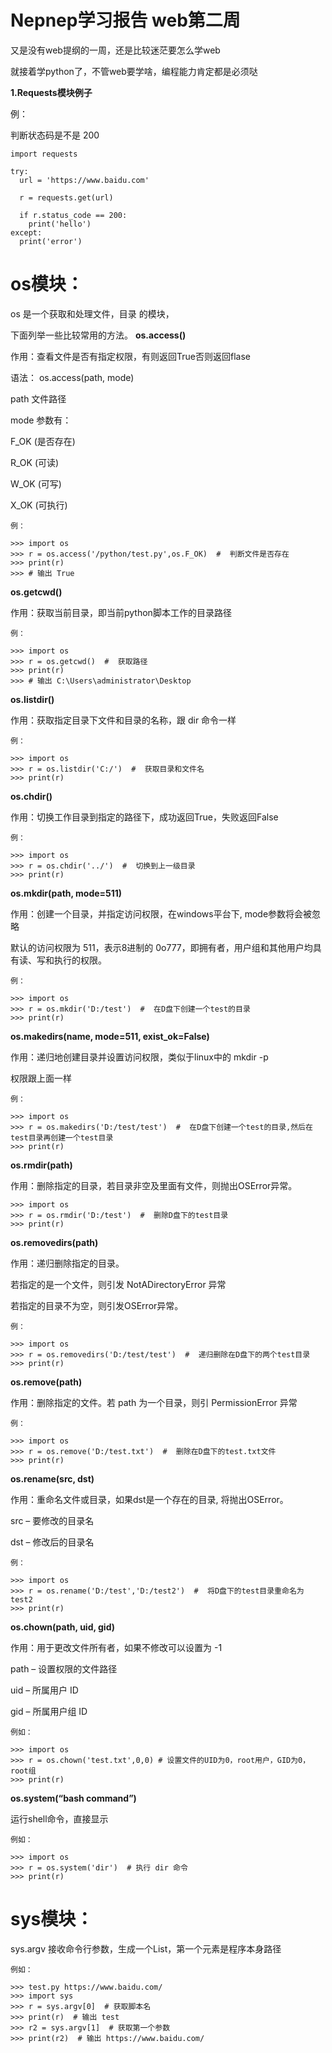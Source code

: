 # Nepnep学习报告 web第二周
又是没有web提纲的一周，还是比较迷茫要怎么学web

就接着学python了，不管web要学啥，编程能力肯定都是必须哒

**1.Requests模块例子**

例：

判断状态码是不是 200
```
import requests

try:
  url = 'https://www.baidu.com'

  r = requests.get(url)

  if r.status_code == 200:
    print('hello')
except:
  print('error')
```


# os模块：

os 是一个获取和处理文件，目录 的模块，

下面列举一些比较常用的方法。
**os.access()**

作用：查看文件是否有指定权限，有则返回True否则返回flase

语法： os.access(path, mode)

path 文件路径

mode 参数有：

F_OK (是否存在)

R_OK (可读)

W_OK (可写)

X_OK (可执行)
```
例：

>>> import os
>>> r = os.access('/python/test.py',os.F_OK)  #  判断文件是否存在
>>> print(r)
>>> # 输出 True
```
**os.getcwd()**

作用：获取当前目录，即当前python脚本工作的目录路径
```
例：

>>> import os
>>> r = os.getcwd()  #  获取路径
>>> print(r)
>>> # 输出 C:\Users\administrator\Desktop
```
**os.listdir()**

作用：获取指定目录下文件和目录的名称，跟 dir 命令一样
```
例：

>>> import os
>>> r = os.listdir('C:/')  #  获取目录和文件名
>>> print(r)
```
**os.chdir()**

作用：切换工作目录到指定的路径下，成功返回True，失败返回False
```
例：

>>> import os
>>> r = os.chdir('../')  #  切换到上一级目录
>>> print(r)
```
**os.mkdir(path, mode=511)**

作用：创建一个目录，并指定访问权限，在windows平台下, mode参数将会被忽略

默认的访问权限为 511，表示8进制的 0o777，即拥有者，用户组和其他用户均具有读、写和执行的权限。
```
例：

>>> import os
>>> r = os.mkdir('D:/test')  #  在D盘下创建一个test的目录
>>> print(r)
```
**os.makedirs(name, mode=511, exist_ok=False)**

作用：递归地创建目录并设置访问权限，类似于linux中的 mkdir -p

权限跟上面一样
```
例：

>>> import os
>>> r = os.makedirs('D:/test/test')  #  在D盘下创建一个test的目录,然后在test目录再创建一个test目录
>>> print(r)
```
**os.rmdir(path)**

作用：删除指定的目录，若目录非空及里面有文件，则抛出OSError异常。
```
>>> import os
>>> r = os.rmdir('D:/test')  #  删除D盘下的test目录
>>> print(r)
```
**os.removedirs(path)**

作用：递归删除指定的目录。

若指定的是一个文件，则引发 NotADirectoryError 异常

若指定的目录不为空，则引发OSError异常。
```
例：

>>> import os
>>> r = os.removedirs('D:/test/test')  #  递归删除在D盘下的两个test目录
>>> print(r)
```
**os.remove(path)**

作用：删除指定的文件。若 path 为一个目录，则引 PermissionError 异常
```
例：

>>> import os
>>> r = os.remove('D:/test.txt')  #  删除在D盘下的test.txt文件
>>> print(r)
```
**os.rename(src, dst)**

作用：重命名文件或目录，如果dst是一个存在的目录, 将抛出OSError。

src – 要修改的目录名

dst – 修改后的目录名
```
例：

>>> import os
>>> r = os.rename('D:/test','D:/test2')  #  将D盘下的test目录重命名为test2
>>> print(r)
```
**os.chown(path, uid, gid)**

作用：用于更改文件所有者，如果不修改可以设置为 -1

path – 设置权限的文件路径

uid – 所属用户 ID

gid – 所属用户组 ID
```
例如：

>>> import os
>>> r = os.chown('test.txt',0,0) # 设置文件的UID为0，root用户，GID为0，root组
>>> print(r)
```
**os.system(“bash command”)**

运行shell命令，直接显示
```
例如：

>>> import os
>>> r = os.system('dir')  # 执行 dir 命令 
>>> print(r)
```


# sys模块：

sys.argv 接收命令行参数，生成一个List，第一个元素是程序本身路径
```
例如：

>>> test.py https://www.baidu.com/ 
>>> import sys
>>> r = sys.argv[0]  # 获取脚本名
>>> print(r)  # 输出 test
>>> r2 = sys.argv[1]  # 获取第一个参数
>>> print(r2)  # 输出 https://www.baidu.com/
```
